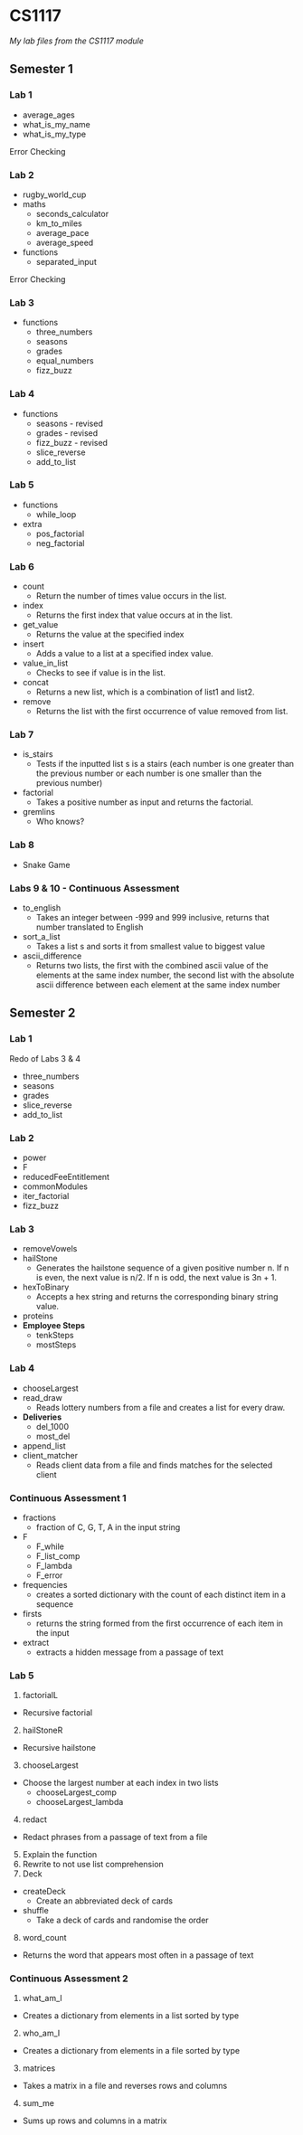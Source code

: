 # CS1117

_My lab files from the CS1117 module_

## Semester 1

### Lab 1

- average\_ages
- what\_is\_my\_name
- what\_is\_my\_type

Error Checking

### Lab 2

- rugby\_world\_cup
- maths
  - seconds_calculator
  - km\_to\_miles
  - average\_pace
  - average\_speed
- functions
  - separated\_input

Error Checking

### Lab 3

- functions
  - three\_numbers
  - seasons
  - grades
  - equal\_numbers
  - fizz\_buzz

### Lab 4

- functions
  - seasons - revised
  - grades - revised
  - fizz_buzz - revised
  - slice\_reverse
  - add\_to\_list

### Lab 5

- functions
  - while\_loop
- extra
  - pos\_factorial
  - neg\_factorial

### Lab 6

- count
  - Return the number of times value occurs in the list.
- index
  - Returns the first index that value occurs at in the list.
- get\_value
  - Returns the value at the specified index
- insert
  - Adds a value to a list at a specified index value.
- value\_in\_list
  - Checks to see if value is in the list.
- concat
  - Returns a new list, which is a combination of list1 and list2.
- remove
  - Returns the list with the first occurrence of value removed from list.

### Lab 7

 - is_stairs
    - Tests if the inputted list s is a stairs (each number is one greater than the previous number or each number is one smaller than the previous number)
 - factorial
   - Takes a positive number as input and returns the factorial.
 - gremlins
   - Who knows?

### Lab 8

  - Snake Game

### Labs 9 & 10 - Continuous Assessment

  - to_english
    - Takes an integer between -999 and 999 inclusive, returns that number translated to English
  - sort_a_list
    - Takes a list s and sorts it from smallest value to biggest value
  - ascii_difference
    - Returns two lists, the first with the combined ascii value of the elements at the same index number, the second list with the absolute ascii difference between each element at the same index number

## Semester 2

### Lab 1

Redo of Labs 3 & 4    

- three_numbers
- seasons
- grades
- slice_reverse
- add_to_list

### Lab 2

- power
- F
- reducedFeeEntitlement
- commonModules
- iter_factorial
- fizz_buzz

### Lab 3

- removeVowels
- hailStone
  - Generates the hailstone sequence of a given positive number n. If n is even, the next value is n/2. If n is odd, the next value is 3n + 1.
- hexToBinary
  - Accepts a hex string and returns the corresponding binary string value.
- proteins
- **Employee Steps**
  - tenkSteps
  - mostSteps

### Lab 4

- chooseLargest
- read_draw
  - Reads lottery numbers from a file and creates a list for every draw.
- **Deliveries**
  - del_1000
  - most_del
- append_list
- client_matcher
  - Reads client data from a file and finds matches for the selected client

### Continuous Assessment 1

- fractions
  - fraction of C, G, T, A in the input string
- F
  - F_while
  - F_list_comp
  - F_lambda
  - F_error
- frequencies
  - creates a sorted dictionary with the count of each distinct item in a sequence
- firsts
  - returns the string formed from the first occurrence of each item in the input
- extract
  - extracts a hidden message from a passage of text

### Lab 5

1. factorialL
  - Recursive factorial
2. hailStoneR
  - Recursive hailstone
3. chooseLargest
  - Choose the largest number at each index in two lists
    - chooseLargest_comp
    - chooseLargest_lambda
4. redact
  - Redact phrases from a passage of text from a file
5. Explain the function
6. Rewrite to not use list comprehension
7. Deck
  - createDeck
    - Create an abbreviated deck of cards
  - shuffle
    - Take a deck of cards and randomise the order
8. word_count
  - Returns the word that appears most often in a passage of text

### Continuous Assessment 2

1. what_am_I
  - Creates a dictionary from elements in a list sorted by type
2. who_am_I
  - Creates a dictionary from elements in a file sorted by type
3. matrices
  - Takes a matrix in a file and reverses rows and columns
4. sum_me
  - Sums up rows and columns in a matrix
